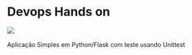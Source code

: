 # Devops Hands on

![](https://github.com/cmedinadev/devopslab-7aso/actions/workflows/pipeline.yml/badge.svg) [![<Sonarcloud quality gate>](https://sonarcloud.io/api/project_badges/measure?project=cmedinadev_devopslab-7aso&metric=alert_status)](https://sonarcloud.io/dashboard?id=cmedinadev_devopslab-7aso)


Aplicação Simples em Python/Flask com teste usando Unittest